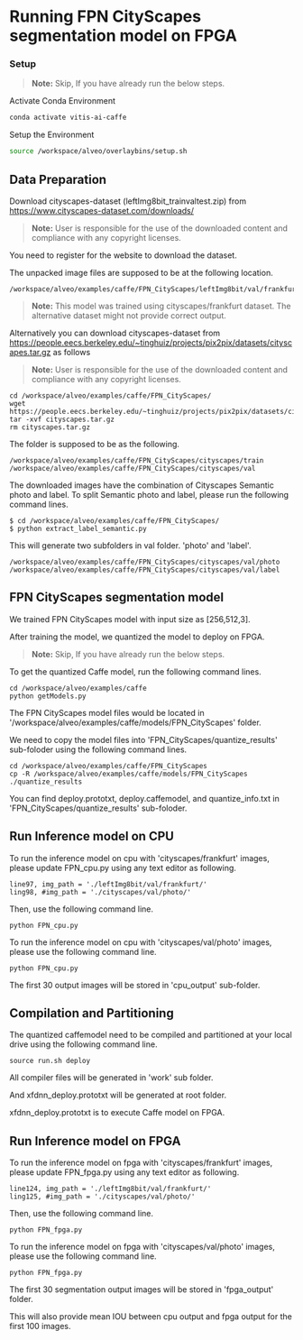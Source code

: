 # Running FPN CityScapes segmentation model on FPGA 


### Setup

> **Note:** Skip, If you have already run the below steps.

Activate Conda Environment
  ```sh
  conda activate vitis-ai-caffe 
  ```

Setup the Environment

  ```sh
  source /workspace/alveo/overlaybins/setup.sh
  ```


## Data Preparation

Download cityscapes-dataset (leftImg8bit_trainvaltest.zip) from https://www.cityscapes-dataset.com/downloads/
> **Note:** User is responsible for the use of the downloaded content and compliance with any copyright licenses.

You need to register for the website to download the dataset.


The unpacked image files are supposed to be at the following location.

```
/workspace/alveo/examples/caffe/FPN_CityScapes/leftImg8bit/val/frankfurt
```

> **Note:** This model was trained using cityscapes/frankfurt dataset. The alternative dataset might not provide correct output.

Alternatively you can download cityscapes-dataset from https://people.eecs.berkeley.edu/~tinghuiz/projects/pix2pix/datasets/cityscapes.tar.gz as follows
> **Note:** User is responsible for the use of the downloaded content and compliance with any copyright licenses.
```
cd /workspace/alveo/examples/caffe/FPN_CityScapes/
wget https://people.eecs.berkeley.edu/~tinghuiz/projects/pix2pix/datasets/cityscapes.tar.gz
tar -xvf cityscapes.tar.gz
rm cityscapes.tar.gz
```

The folder is supposed to be as the following.  

```
/workspace/alveo/examples/caffe/FPN_CityScapes/cityscapes/train
/workspace/alveo/examples/caffe/FPN_CityScapes/cityscapes/val
```

The downloaded images have the combination of Cityscapes Semantic photo and label. 
To split Semantic photo and label, please run the following command lines.

```
$ cd /workspace/alveo/examples/caffe/FPN_CityScapes/
$ python extract_label_semantic.py
```

This will generate two subfolders in val folder. 'photo' and 'label'. 
```
/workspace/alveo/examples/caffe/FPN_CityScapes/cityscapes/val/photo
/workspace/alveo/examples/caffe/FPN_CityScapes/cityscapes/val/label
```  



## FPN CityScapes segmentation model

We trained FPN CityScapes model with input size as [256,512,3].

After training the model, we quantized the model to deploy on FPGA.

> **Note:** Skip, If you have already run the below steps.

To get the quantized Caffe model, run the following command lines. 

```
cd /workspace/alveo/examples/caffe 
python getModels.py
```

The FPN CityScapes model files would be located in '/workspace/alveo/examples/caffe/models/FPN_CityScapes' folder.  


We need to copy the model files into 'FPN_CityScapes/quantize_results' sub-foloder using the following command lines.
```
cd /workspace/alveo/examples/caffe/FPN_CityScapes
cp -R /workspace/alveo/examples/caffe/models/FPN_CityScapes ./quantize_results
```
You can find deploy.prototxt, deploy.caffemodel, and quantize_info.txt in 'FPN_CityScapes/quantize_results' sub-foloder.


## Run Inference model on CPU


To run the inference model on cpu with 'cityscapes/frankfurt' images, please update FPN_cpu.py using any text editor as following.

```
line97, img_path = './leftImg8bit/val/frankfurt/'
ling98, #img_path = './cityscapes/val/photo/'
```

Then, use the following command line.
```
python FPN_cpu.py 
```


To run the inference model on cpu with 'cityscapes/val/photo' images, please use the following command line.
```
python FPN_cpu.py 
```


The first 30 output images will be stored in 'cpu_output' sub-folder.



## Compilation and Partitioning


The quantized caffemodel need to be compiled and partitioned at your local drive using the following command line.
```
source run.sh deploy
```
All compiler files will be generated in 'work' sub folder.

And xfdnn_deploy.prototxt will be generated at root folder.

xfdnn_deploy.prototxt is to execute Caffe model on FPGA.





## Run Inference model on FPGA 

To run the inference model on fpga with 'cityscapes/frankfurt' images, please update FPN_fpga.py using any text editor as following.

```
line124, img_path = './leftImg8bit/val/frankfurt/'
ling125, #img_path = './cityscapes/val/photo/'
```

Then, use the following command line.
```
python FPN_fpga.py 
```

To run the inference model on fpga with 'cityscapes/val/photo' images, please use the following command line.

```
python FPN_fpga.py 
```
The first 30 segmentation output images will be stored in 'fpga_output' folder. 

This will also provide mean IOU between cpu output and fpga output for the first 100 images.

